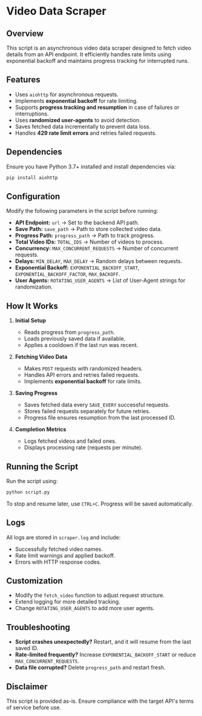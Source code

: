 # Video Data Scraper

## Overview
This script is an asynchronous video data scraper designed to fetch video details from an API endpoint. It efficiently handles rate limits using exponential backoff and maintains progress tracking for interrupted runs.

## Features
- Uses `aiohttp` for asynchronous requests.
- Implements **exponential backoff** for rate limiting.
- Supports **progress tracking and resumption** in case of failures or interruptions.
- Uses **randomized user-agents** to avoid detection.
- Saves fetched data incrementally to prevent data loss.
- Handles **429 rate limit errors** and retries failed requests.

## Dependencies
Ensure you have Python 3.7+ installed and install dependencies via:
```sh
pip install aiohttp
```

## Configuration
Modify the following parameters in the script before running:

- **API Endpoint:** `url` → Set to the backend API path.
- **Save Path:** `save_path` → Path to store collected video data.
- **Progress Path:** `progress_path` → Path to track progress.
- **Total Video IDs:** `TOTAL_IDS` → Number of videos to process.
- **Concurrency:** `MAX_CONCURRENT_REQUESTS` → Number of concurrent requests.
- **Delays:** `MIN_DELAY`, `MAX_DELAY` → Random delays between requests.
- **Exponential Backoff:** `EXPONENTIAL_BACKOFF_START`, `EXPONENTIAL_BACKOFF_FACTOR`, `MAX_BACKOFF`.
- **User Agents:** `ROTATING_USER_AGENTS` → List of User-Agent strings for randomization.

## How It Works
1. **Initial Setup**
   - Reads progress from `progress_path`.
   - Loads previously saved data if available.
   - Applies a cooldown if the last run was recent.

2. **Fetching Video Data**
   - Makes `POST` requests with randomized headers.
   - Handles API errors and retries failed requests.
   - Implements **exponential backoff** for rate limits.

3. **Saving Progress**
   - Saves fetched data every `SAVE_EVERY` successful requests.
   - Stores failed requests separately for future retries.
   - Progress file ensures resumption from the last processed ID.

4. **Completion Metrics**
   - Logs fetched videos and failed ones.
   - Displays processing rate (requests per minute).

## Running the Script
Run the script using:
```sh
python script.py
```

To stop and resume later, use `CTRL+C`. Progress will be saved automatically.

## Logs
All logs are stored in `scraper.log` and include:
- Successfully fetched video names.
- Rate limit warnings and applied backoff.
- Errors with HTTP response codes.

## Customization
- Modify the `fetch_video` function to adjust request structure.
- Extend logging for more detailed tracking.
- Change `ROTATING_USER_AGENTS` to add more user agents.

## Troubleshooting
- **Script crashes unexpectedly?** Restart, and it will resume from the last saved ID.
- **Rate-limited frequently?** Increase `EXPONENTIAL_BACKOFF_START` or reduce `MAX_CONCURRENT_REQUESTS`.
- **Data file corrupted?** Delete `progress_path` and restart fresh.

## Disclaimer
This script is provided as-is. Ensure compliance with the target API's terms of service before use.


